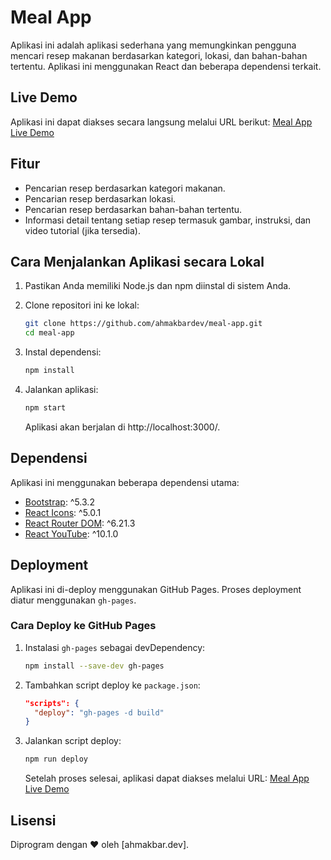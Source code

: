 # Meal App

Aplikasi ini adalah aplikasi sederhana yang memungkinkan pengguna mencari resep makanan berdasarkan kategori, lokasi, dan bahan-bahan tertentu. Aplikasi ini menggunakan React dan beberapa dependensi terkait.

## Live Demo

Aplikasi ini dapat diakses secara langsung melalui URL berikut: [Meal App Live Demo](https://ahmakbardev.github.io/meal-app/)

## Fitur

- Pencarian resep berdasarkan kategori makanan.
- Pencarian resep berdasarkan lokasi.
- Pencarian resep berdasarkan bahan-bahan tertentu.
- Informasi detail tentang setiap resep termasuk gambar, instruksi, dan video tutorial (jika tersedia).

## Cara Menjalankan Aplikasi secara Lokal

1. Pastikan Anda memiliki Node.js dan npm diinstal di sistem Anda.

2. Clone repositori ini ke lokal:

    ```bash
    git clone https://github.com/ahmakbardev/meal-app.git
    cd meal-app
    ```

3. Instal dependensi:

    ```bash
    npm install
    ```

4. Jalankan aplikasi:

    ```bash
    npm start
    ```

    Aplikasi akan berjalan di http://localhost:3000/.

## Dependensi

Aplikasi ini menggunakan beberapa dependensi utama:

- [Bootstrap](https://getbootstrap.com/): ^5.3.2
- [React Icons](https://react-icons.github.io/react-icons/): ^5.0.1
- [React Router DOM](https://reactrouter.com/): ^6.21.3
- [React YouTube](https://github.com/tjallingt/react-youtube): ^10.1.0

## Deployment

Aplikasi ini di-deploy menggunakan GitHub Pages. Proses deployment diatur menggunakan `gh-pages`.

### Cara Deploy ke GitHub Pages

1. Instalasi `gh-pages` sebagai devDependency:

    ```bash
    npm install --save-dev gh-pages
    ```

2. Tambahkan script deploy ke `package.json`:

    ```json
    "scripts": {
      "deploy": "gh-pages -d build"
    }
    ```

3. Jalankan script deploy:

    ```bash
    npm run deploy
    ```

    Setelah proses selesai, aplikasi dapat diakses melalui URL: [Meal App Live Demo](https://ahmakbardev.github.io/meal-app/)
   
## Lisensi

Diprogram dengan ❤️ oleh [ahmakbar.dev].
